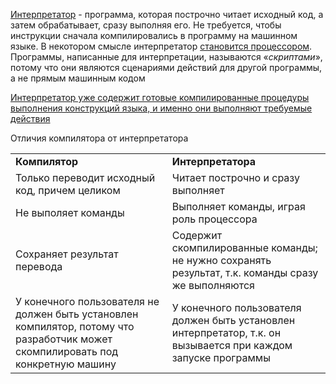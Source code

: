 [Интерпретатор](https://ru.wikipedia.org/wiki/%D0%98%D0%BD%D1%82%D0%B5%D1%80%D0%BF%D1%80%D0%B5%D1%82%D0%B0%D1%82%D0%BE%D1%80#:~:text=%D0%98%D0%BD%D1%82%D0%B5%D1%80%D0%BF%D1%80%D0%B5%D1%82%D0%B0%D1%82%D0%BE%D1%80%20%D0%BA%D0%BE%D0%BC%D0%BF%D0%B8%D0%BB%D0%B8%D1%80%D1%83%D1%8E%D1%89%D0%B5%D0%B3%D0%BE%20%D1%82%D0%B8%D0%BF%D0%B0%20%E2%80%94%20%D1%8D%D1%82%D0%BE%20%D1%81%D0%B8%D1%81%D1%82%D0%B5%D0%BC%D0%B0,(%D1%82%D0%B0%D0%BA%20%D0%BD%D0%B0%D0%B7%D1%8B%D0%B2%D0%B0%D0%B5%D0%BC%D0%B0%D1%8F%20%D0%B2%D0%B8%D1%80%D1%82%D1%83%D0%B0%D0%BB%D1%8C%D0%BD%D0%B0%D1%8F%20%D0%BC%D0%B0%D1%88%D0%B8%D0%BD%D0%B0).) - программа, которая построчно читает исходный код, а затем обрабатывает, сразу выполняя его. Не требуется, чтобы инструкции сначала компилировались в программу на машинном языке. В некотором смысле интерпретатор [становится процессором](https://www.internet-technologies.ru/articles/interpretaciya-i-kompilyaciya.html#header-10744-1). Программы, написанные для интерпретации, называются «_скриптами_», потому что они являются сценариями действий для другой программы, а не прямым машинным кодом

[Интерпретатор уже содержит готовые компилированные процедуры выполнения конструкций языка, и именно они выполняют требуемые действия](https://ru.stackoverflow.com/questions/606941/%D0%A0%D0%B0%D0%B7%D0%BD%D0%B8%D1%86%D0%B0-%D0%BC%D0%B5%D0%B6%D0%B4%D1%83-%D0%BA%D0%BE%D0%BC%D0%BF%D0%B8%D0%BB%D1%8F%D1%82%D0%BE%D1%80%D0%BE%D0%BC-%D0%B8-%D0%B8%D0%BD%D1%82%D0%B5%D1%80%D0%BF%D1%80%D0%B5%D1%82%D0%B0%D1%82%D0%BE%D1%80%D0%BE%D0%BC)

Отличия компилятора от интерпретатора

|   |   |
|---|---|
|**Компилятор**|**Интерпретатора**|
|Только переводит исходный код, причем целиком|Читает построчно и сразу выполняет|
|Не выполяет команды|Выполняет команды, играя роль процессора|
|Сохраняет результат перевода|Содержит скомпилированные команды; не нужно сохранять результат, т.к. команды сразу же выполняются|
|У конечного пользователя не должен быть установлен компилятор, потому что разработчик может скомпилировать под конкретную машину|У конечного пользователя должен быть установлен интерпретатор, т.к. он вызывается при каждом запуске программы|